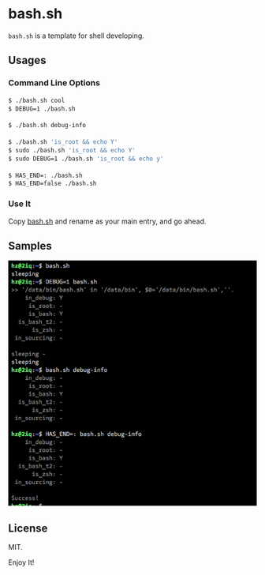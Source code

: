 # bash.sh



`bash.sh` is a template for shell developing.



## Usages

### Command Line Options

```bash
$ ./bash.sh cool
$ DEBUG=1 ./bash.sh

$ ./bash.sh debug-info

$ ./bash.sh 'is_root && echo Y'
$ sudo ./bash.sh 'is_root && echo Y'
$ sudo DEBUG=1 ./bash.sh 'is_root && echo y'

$ HAS_END=: ./bash.sh
$ HAS_END=false ./bash.sh
```



### Use It

Copy [bash.sh](bash.sh) and rename as your main entry, and go ahead.



## Samples

![](./_images/2018-02-22_12.30.11.png)

## License

MIT.

Enjoy It!
